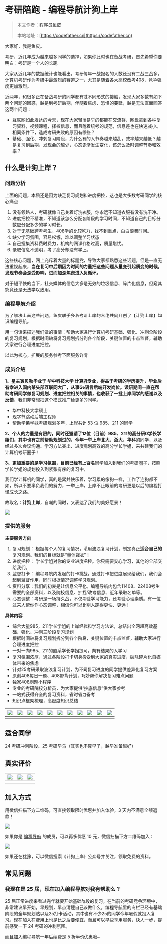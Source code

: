 # 考研陪跑 - 编程导航计狗上岸

> 本文作者：[程序员鱼皮](https://yuyuanweb.feishu.cn/wiki/Abldw5WkjidySxkKxU2cQdAtnah)
>
> 本站地址：[https://codefather.cn](https://codefather.cn)

大家好，我是鱼皮。

考研，近几年成为越来越多同学的选择，如果你此时也在备战考研，首先希望你要明白：考研是一个人的长跑

大家从近几年的数据统计也能看出，考研每年一战报名的人数还没有二战三战多，计算机考研作为考研中最激烈的赛道之一，尤其是随着各大高校改考408，竞争强度更加激烈。

近两年，和很多正在备战考研的同学都有过不同形式的接触，发现大家多数有如下两个问题的困惑，越是到考研后期，伴随着焦虑、恐惧的蔓延，越是无法直面回答这两个问题：

- 互联网如此发达的今天，现在大家轻而易举的都能在交流群、网盘拿到各种复习资料，视频课程，择校信息，而且随着统考的规范，信息差也在快速减小。相同条件下，造成考研失败的原因有哪些？
- 基础、强化、冲刺复习阶段，为什么有的人节奏越来越乱，效率越来越低？越是复习到后期，发现会的越少，心态逐渐发生变化，该怎么及时调整节奏和效率？

## 什么是计狗上岸？

### 问题分析

上面的问题，本质还是因为缺乏复习规划和进度把控，这也是大多数考研同学的核心痛点

1. 没有领路人，考研就像自己关着灯洗衣服，你永远不知道衣服有没有洗干净。
2. 进度把控不精准，不知道该怎么分配各阶段的学习时间，不知道自己的目标分数应分配多少的学习时长。
3. 对于无基础跨考考生，408学的比较吃力，找不到重点，白白浪费时间。
4. 缺少学习氛围，容易松懈，难以调整学习状态
5. 自己搜集资料费时费力，机构的网课价格过高，质量堪忧。
6. 录取信息不透明，考了高分却没有学上。

这些核心问题，网上充斥着大量的标题党，导致大家都熟悉这些话题，但是一直无法重视起来，**当在复习中后期因为时间的力量把这些问题从量变引起质变的时候，发现节奏会深受影响，进而加深焦虑进入负循环。**

对于短平快的当下，社交媒体的信息大多是无效的垃圾信息、碎片化信息，但窥其究竟还是无法学以致用。

### 编程导航介绍

为了解决上面这些问题，鱼皮联手多名考研上岸的大佬共同开创了【计狗上岸】知识编程导航。

用一句话来描述我们做的事情：帮助大家进行计算机考研基础、强化、冲刺全阶段的复习规划，根据时间轴将复习规划拆分到各个阶段，关键位置的卡点监督，辅助大家进行合理进度把控。

以此为核心，扩展的服务参考下面服务详情

### 成员介绍

**1、**星主寅贝勒毕业于 **华中科技大学** 计算机专业，得益于考研的学历提升，毕业后有幸进入国内某头部互联网大厂，从事Go语言后端开发岗位。读研期间一直在帮助考研同学做复习规划、进度把控相关的事情，也**收获了一批上岸同学的感谢以及反馈**，我们非常想把这个模式推广给更多的同学。

- 华中科技大学硕士
- 现字节跳动后端工程师
- 帮助学弟学妹考研规划多年，上岸共计 53 位 985、211 的同学

**2、**个人的力量是有限的，同时还邀请了12位（目前）985、211的高分研0学长学姐们，其中也有之前帮助规划过的，今年一举上岸**北大、浙大、华科**的同学，以及经过多次会议沟通、学习方法突出、进度规划高效的高分学长学姐，来共建我们的计算机考研圈子！

**3、**更加重要的是学习氛围，目前已经有**上百名**同学加入到我们的考研圈子，按照学长学姐的规划投入到紧张有序的复习中。

我们学计算机的同学，真的是累并快乐着，学习累的像狗一样，工作了连狗都不如，所以不要辜负我们的努力，一举上岸，上岸不止眼前的考研更是以后的编程打怪成长之路。

故取名：**计狗上岸**，自嘲的同时，又表达了我们的美好愿景！

![](https://pic.yupi.icu/5563/asynccode)

### 提供的服务

**主要服务方向**

1. 复习规划： 根据每个人的复习情况，采用波浪复习计划，制定真正**适合自己的**复习规划。我们的目标就是“量体裁衣”！
2. 进度把控： 学长学姐对你的专业进度把控。你只需要安心学习，其他的全部交给我们。
3. 监督打卡： 编程导航内发起的打卡挑战，通过打卡把进度展现给我们，我们会起到监督作用，同时根据情况调整学习规划。
4. 资料分享：我们的初衷是让信息公平化。编程导航内包含11408、22408考生需要的全部资料，以及院校信息、扩招/改考信息、近年录取名单等。
5. 心态调整：考研是一场持久战，不仅考验学习能力，还考验心理素质。有一位过来人帮你作心态调整，相信你可以比别人跑得更快、更远！

**具体内容**

- 综合大量985，211学长学姐的上岸经验和学习方法论，总结出全网超高效基础、强化、冲刺三阶段复习规划
- 根据时间轴将复习规划拆分到各个阶段，关键位置的卡点监督，辅助大家进行合理进度把控
- 一对一向985、211的直系学长学姐提问，向有结果的人学习
- 复习氛围浓厚，通过各阶段打卡切身感受到大家的真实进度，破除碎片化自媒体带来的焦虑
- 针对25考研采取波浪复习计划，为不同复习进度的同学提供差异化复习方案
- 原创408每日一题、408带背计划，巧妙帮你解决复习难点问题
- 独家408刷题小程序
- 专业的考研院校分析员，为大家提供“抄底信息”供大家参考
- 一站式获得齐全的复习资料，省时省力备考
- 知识点框架梳理，高密度知识总结

| ![](https://pic.yupi.icu/5563/asynccode) | ![](https://pic.yupi.icu/5563/asynccode) | ![](https://pic.yupi.icu/5563/asynccode) | ![](https://pic.yupi.icu/5563/asynccode) | ![](https://pic.yupi.icu/5563/asynccode) | ![](https://pic.yupi.icu/5563/asynccode) | ![](https://pic.yupi.icu/5563/asynccode) | ![](https://pic.yupi.icu/5563/asynccode) | ![](https://pic.yupi.icu/5563/asynccode) | ![](https://pic.yupi.icu/5563/asynccode) | ![](https://pic.yupi.icu/5563/asynccode) |
| ---------------------------------------- | ---------------------------------------- | ---------------------------------------- | ---------------------------------------- | ---------------------------------------- | ---------------------------------------- | ---------------------------------------- | ---------------------------------------- | ---------------------------------------- | ---------------------------------------- | ---------------------------------------- |
|                                          |                                          |                                          |                                          |                                          |                                          |                                          |                                          |                                          |                                          |                                          |

## 适合同学

24 考研冲刺阶段、25 考研早鸟（其实也不算早了，越早准备越好）

## 真实评价

| ![](https://pic.yupi.icu/5563/asynccode) | ![](https://pic.yupi.icu/5563/asynccode) | ![](https://pic.yupi.icu/5563/asynccode) |
| ---------------------------------------- | ---------------------------------------- | ---------------------------------------- |
|                                          |                                          |                                          |

## 加入方式

用微信扫描下方二维码，可直接领取限时优惠并加入体验，3 天内不满意全额退款！

![](https://pic.yupi.icu/5563/asynccode)

如果你是 [编程导航](https://yuyuanweb.feishu.cn/wiki/VC1qwmX9diCBK3kidyec74vFnde) 的成员，可以再多优惠 10 元，微信扫描下方二维码加入：

![](https://pic.yupi.icu/5563/asynccode)

如果还在犹豫，可以微信搜索《计狗上岸》公众号并关注，领取免费的资料。

## 常见问题

### 我现在是 25 届，现在加入编程导航对我有帮助么？

25 届正常进度来看过完年就要开始基础阶段的复习，在当前的考研竞争环境中，非常建议早开始，早规划，早点清楚自己该做什么，编程导航里的专栏已经有基础阶段的全年规划贴以及25打卡活动，其中也有不少25的同学今年暑假就投入复习。现在加入在费用上也是比之后要便宜，而且可以早些享用服务，快人一步，提前感受一下 24 考研的冲刺氛围。

而且加入编程导航一年后续费是 5 折半价优惠哦~